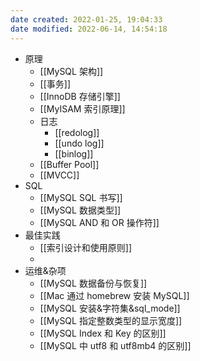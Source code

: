 ```yaml
---
date created: 2022-01-25, 19:04:33
date modified: 2022-06-14, 14:54:18
---
```


- 原理
    - [[MySQL 架构]]
    - [[事务]]
    - [[InnoDB 存储引擎]]
    - [[MyISAM 索引原理]]
    - 日志
        - [[redolog]]
        - [[undo log]]
        - [[binlog]]
    - [[Buffer Pool]]
    - [[MVCC]]
- SQL
    - [[MySQL SQL 书写]]
    - [[MySQL 数据类型]]
    - [[MySQL AND 和 OR 操作符]]
- 最佳实践
    - [[索引设计和使用原则]]
    - 
- 运维&杂项
    - [[MySQL 数据备份与恢复]]
    - [[Mac 通过 homebrew 安装 MySQL]]
    - [[MySQL 安装&字符集&sql_mode]]
    - [[MySQL 指定整数类型的显示宽度]]
    - [[MySQL Index 和 Key 的区别]]
    - [[MySQL 中 utf8 和 utf8mb4 的区别]]
